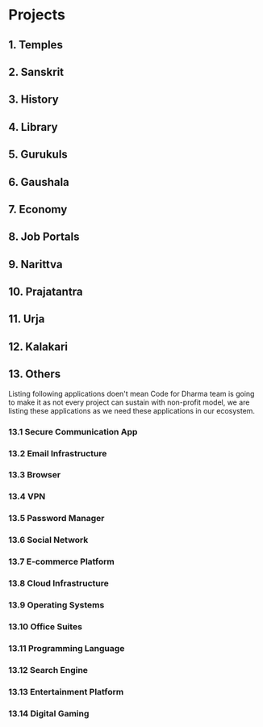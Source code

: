 # Projects

## 1. Temples

## 2. Sanskrit

## 3. History

## 4. Library

## 5. Gurukuls

## 6. Gaushala

## 7. Economy

## 8. Job Portals

## 9. Narittva

## 10. Prajatantra

## 11. Urja

## 12. Kalakari

## 13. Others

Listing following applications doen't mean Code for Dharma team is going to make it as not every project can sustain with non-profit model, we are listing these applications as we need these applications in our ecosystem.

### 13.1 Secure Communication App

### 13.2 Email Infrastructure

### 13.3 Browser

### 13.4 VPN

### 13.5 Password Manager

### 13.6 Social Network

### 13.7 E-commerce Platform

### 13.8 Cloud Infrastructure

### 13.9 Operating Systems

### 13.10 Office Suites

### 13.11 Programming Language

### 13.12 Search Engine

### 13.13 Entertainment Platform 

### 13.14 Digital Gaming





